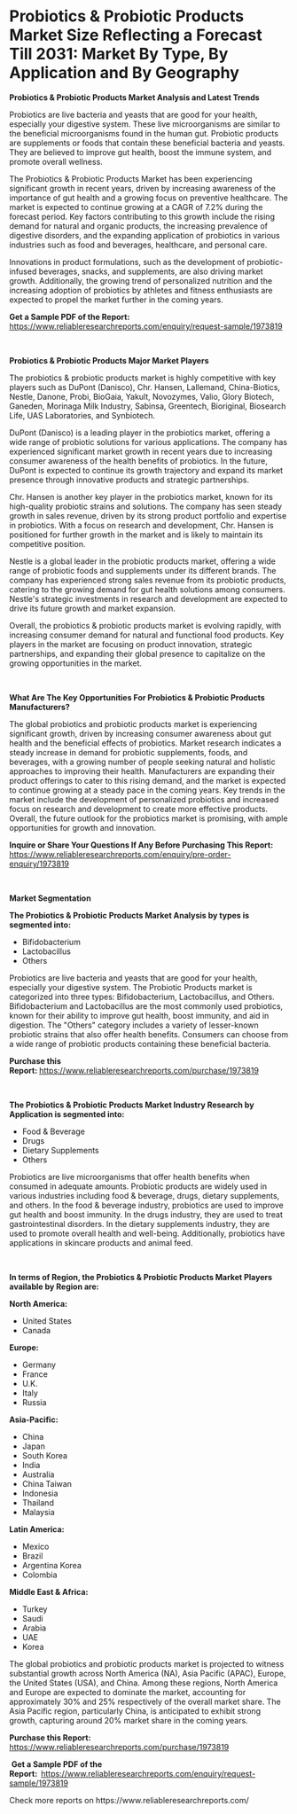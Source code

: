 <p><h1>Probiotics & Probiotic Products Market Size Reflecting a Forecast Till 2031: Market By Type, By Application and By Geography</h1></p><p><strong>Probiotics & Probiotic Products Market Analysis and Latest Trends</strong></p>
<p><p>Probiotics are live bacteria and yeasts that are good for your health, especially your digestive system. These live microorganisms are similar to the beneficial microorganisms found in the human gut. Probiotic products are supplements or foods that contain these beneficial bacteria and yeasts. They are believed to improve gut health, boost the immune system, and promote overall wellness.</p><p>The Probiotics & Probiotic Products Market has been experiencing significant growth in recent years, driven by increasing awareness of the importance of gut health and a growing focus on preventive healthcare. The market is expected to continue growing at a CAGR of 7.2% during the forecast period. Key factors contributing to this growth include the rising demand for natural and organic products, the increasing prevalence of digestive disorders, and the expanding application of probiotics in various industries such as food and beverages, healthcare, and personal care.</p><p>Innovations in product formulations, such as the development of probiotic-infused beverages, snacks, and supplements, are also driving market growth. Additionally, the growing trend of personalized nutrition and the increasing adoption of probiotics by athletes and fitness enthusiasts are expected to propel the market further in the coming years.</p></p>
<p><strong>Get a Sample PDF of the Report:&nbsp;</strong> <a href="https://www.reliableresearchreports.com/enquiry/request-sample/1973819">https://www.reliableresearchreports.com/enquiry/request-sample/1973819</a></p>
<p>&nbsp;</p>
<p><strong>Probiotics & Probiotic Products Major Market Players</strong></p>
<p><p>The probiotics & probiotic products market is highly competitive with key players such as DuPont (Danisco), Chr. Hansen, Lallemand, China-Biotics, Nestle, Danone, Probi, BioGaia, Yakult, Novozymes, Valio, Glory Biotech, Ganeden, Morinaga Milk Industry, Sabinsa, Greentech, Bioriginal, Biosearch Life, UAS Laboratories, and Synbiotech. </p><p>DuPont (Danisco) is a leading player in the probiotics market, offering a wide range of probiotic solutions for various applications. The company has experienced significant market growth in recent years due to increasing consumer awareness of the health benefits of probiotics. In the future, DuPont is expected to continue its growth trajectory and expand its market presence through innovative products and strategic partnerships.</p><p>Chr. Hansen is another key player in the probiotics market, known for its high-quality probiotic strains and solutions. The company has seen steady growth in sales revenue, driven by its strong product portfolio and expertise in probiotics. With a focus on research and development, Chr. Hansen is positioned for further growth in the market and is likely to maintain its competitive position.</p><p>Nestle is a global leader in the probiotic products market, offering a wide range of probiotic foods and supplements under its different brands. The company has experienced strong sales revenue from its probiotic products, catering to the growing demand for gut health solutions among consumers. Nestle's strategic investments in research and development are expected to drive its future growth and market expansion.</p><p>Overall, the probiotics & probiotic products market is evolving rapidly, with increasing consumer demand for natural and functional food products. Key players in the market are focusing on product innovation, strategic partnerships, and expanding their global presence to capitalize on the growing opportunities in the market.</p></p>
<p>&nbsp;</p>
<p><strong>What Are The Key Opportunities For Probiotics & Probiotic Products Manufacturers?</strong></p>
<p><p>The global probiotics and probiotic products market is experiencing significant growth, driven by increasing consumer awareness about gut health and the beneficial effects of probiotics. Market research indicates a steady increase in demand for probiotic supplements, foods, and beverages, with a growing number of people seeking natural and holistic approaches to improving their health. Manufacturers are expanding their product offerings to cater to this rising demand, and the market is expected to continue growing at a steady pace in the coming years. Key trends in the market include the development of personalized probiotics and increased focus on research and development to create more effective products. Overall, the future outlook for the probiotics market is promising, with ample opportunities for growth and innovation.</p></p>
<p><strong>Inquire or Share Your Questions If Any Before Purchasing This Report:</strong> <a href="https://www.reliableresearchreports.com/enquiry/pre-order-enquiry/1973819">https://www.reliableresearchreports.com/enquiry/pre-order-enquiry/1973819</a></p>
<p>&nbsp;</p>
<p><strong>Market Segmentation</strong></p>
<p><strong>The Probiotics & Probiotic Products Market Analysis by types is segmented into:</strong></p>
<p><ul><li>Bifidobacterium</li><li>Lactobacillus</li><li>Others</li></ul></p>
<p><p>Probiotics are live bacteria and yeasts that are good for your health, especially your digestive system. The Probiotic Products market is categorized into three types: Bifidobacterium, Lactobacillus, and Others. Bifidobacterium and Lactobacillus are the most commonly used probiotics, known for their ability to improve gut health, boost immunity, and aid in digestion. The "Others" category includes a variety of lesser-known probiotic strains that also offer health benefits. Consumers can choose from a wide range of probiotic products containing these beneficial bacteria.</p></p>
<p><strong>Purchase this Report:&nbsp;</strong><a href="https://www.reliableresearchreports.com/purchase/1973819">https://www.reliableresearchreports.com/purchase/1973819</a></p>
<p>&nbsp;</p>
<p><strong>The Probiotics & Probiotic Products Market Industry Research by Application is segmented into:</strong></p>
<p><ul><li>Food & Beverage</li><li>Drugs</li><li>Dietary Supplements</li><li>Others</li></ul></p>
<p><p>Probiotics are live microorganisms that offer health benefits when consumed in adequate amounts. Probiotic products are widely used in various industries including food & beverage, drugs, dietary supplements, and others. In the food & beverage industry, probiotics are used to improve gut health and boost immunity. In the drugs industry, they are used to treat gastrointestinal disorders. In the dietary supplements industry, they are used to promote overall health and well-being. Additionally, probiotics have applications in skincare products and animal feed.</p></p>
<p>&nbsp;</p>
<p><strong>In terms of Region, the Probiotics & Probiotic Products Market Players available by Region are:</strong></p>
<p>
    <p> <strong> North America: </strong>
        <ul>
            <li>United States</li>
            <li>Canada</li>
        </ul>
        </p> 
    <p> <strong> Europe: </strong>
        <ul>
            <li>Germany</li>
            <li>France</li>
            <li>U.K.</li>
            <li>Italy</li>
            <li>Russia</li>
        </ul>
        </p> 
    <p> <strong> Asia-Pacific: </strong>
        <ul>
            <li>China</li>
            <li>Japan</li>
            <li>South Korea</li>
            <li>India</li>
            <li>Australia</li>
            <li>China Taiwan</li>
            <li>Indonesia</li>
            <li>Thailand</li>
            <li>Malaysia</li>
        </ul>
        </p> 
    <p> <strong> Latin America: </strong>
        <ul>
            <li>Mexico</li>
            <li>Brazil</li>
            <li>Argentina Korea</li>
            <li>Colombia</li>
        </ul>
        </p> 
    <p> <strong> Middle East & Africa: </strong>
        <ul>
            <li>Turkey</li>
            <li>Saudi</li>
            <li>Arabia</li>
            <li>UAE</li>
            <li>Korea</li>
        </ul>
    </p>
    </p>
<p><p>The global probiotics and probiotic products market is projected to witness substantial growth across North America (NA), Asia Pacific (APAC), Europe, the United States (USA), and China. Among these regions, North America and Europe are expected to dominate the market, accounting for approximately 30% and 25% respectively of the overall market share. The Asia Pacific region, particularly China, is anticipated to exhibit strong growth, capturing around 20% market share in the coming years.</p></p>
<p><strong>Purchase this Report: </strong><a href="https://www.reliableresearchreports.com/purchase/1973819">https://www.reliableresearchreports.com/purchase/1973819</a></p>
<p>&nbsp;<strong>Get a Sample PDF of the Report:&nbsp;&nbsp;</strong><a href="https://www.reliableresearchreports.com/enquiry/request-sample/1973819">https://www.reliableresearchreports.com/enquiry/request-sample/1973819</a></p>
<p><strong></strong></p>
<p>Check more reports on https://www.reliableresearchreports.com/</p>